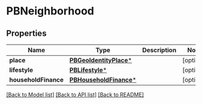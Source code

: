 # PBNeighborhood

## Properties
Name | Type | Description | Notes
------------ | ------------- | ------------- | -------------
**place** | [**PBGeoIdentityPlace***](PBGeoIdentityPlace.md) |  | [optional] 
**lifestyle** | [**PBLifestyle***](PBLifestyle.md) |  | [optional] 
**householdFinance** | [**PBHouseholdFinance***](PBHouseholdFinance.md) |  | [optional] 

[[Back to Model list]](../README.md#documentation-for-models) [[Back to API list]](../README.md#documentation-for-api-endpoints) [[Back to README]](../README.md)



